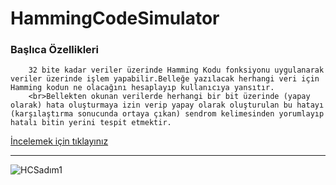 # HammingCodeSimulator

<h3>Başlıca Özellikleri</h3>

        32 bite kadar veriler üzerinde Hamming Kodu fonksiyonu uygulanarak veriler üzerinde işlem yapabilir.Belleğe yazılacak herhangi veri için Hamming kodun ne olacağını hesaplayıp kullanıcıya yansıtır.
        <br>Bellekten okunan verilerde herhangi bir bit üzerinde (yapay olarak) hata oluşturmaya izin verip yapay olarak oluşturulan bu hatayı (karşılaştırma sonucunda ortaya çıkan) sendrom kelimesinden yorumlayıp hatalı bitin yerini tespit etmektir.

<a href="https://bekirkurt.github.io/HammingCodeSimulator/">İncelemek için tıklayınız</a>

<hr>



![HCSadım1](https://user-images.githubusercontent.com/73036927/171699142-fe0ea710-94de-4c5d-b2d7-858fde8aa2f2.png)

